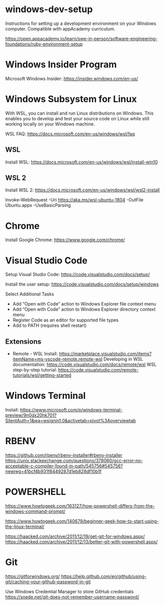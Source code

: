 # windows-dev-setup
Instructions for setting up a development environment on your Windows computer. Compatible with appAcademy curriculum.

https://open.appacademy.io/learn/swe-in-person/software-engineering-foundations/ruby-environment-setup



Windows Insider Program
=======================

Microsoft Windows Insider: https://insider.windows.com/en-us/



Windows Subsystem for Linux
===========================
With WSL, you can install and run Linux distributions on Windows. This enables you to develop and test your source code on Linux while still working locally on your Windows machine.

WSL FAQ: https://docs.microsoft.com/en-us/windows/wsl/faq

WSL
---

Install WSL: https://docs.microsoft.com/en-us/windows/wsl/install-win10

WSL 2
-----

Install WSL 2: https://docs.microsoft.com/en-us/windows/wsl/wsl2-install



Invoke-WebRequest -Uri https://aka.ms/wsl-ubuntu-1804 -OutFile Ubuntu.appx -UseBasicParsing



Chrome
======

Install Google Chrome: https://www.google.com/chrome/

Visual Studio Code
=================

Setup Visual Studio Code: https://code.visualstudio.com/docs/setup/

Install the user setup: https://code.visualstudio.com/docs/setup/windows

Select Additional Tasks
+ Add “Open with Code” action to Windows Explorer file context menu
+ Add “Open with Code” action to Windows Explorer directory context menu
+ Register Code as an editor for supported file types
+ Add to PATH (requires shell restart)

Extensions
---------

+ Remote - WSL
Install: https://marketplace.visualstudio.com/items?itemName=ms-vscode-remote.remote-wsl
Developing in WSL documentation: https://code.visualstudio.com/docs/remote/wsl
WSL step-by-step tutorial: https://code.visualstudio.com/remote-tutorials/wsl/getting-started






Windows Terminal
================

Install: https://www.microsoft.com/p/windows-terminal-preview/9n0dx20hk701?SilentAuth=1&wa=wsignin1.0&activetab=pivot%3Aoverviewtab




RBENV
======

https://github.com/rbenv/rbenv-installer#rbenv-installer
https://unix.stackexchange.com/questions/378060/gcc-error-no-acceptable-c-compiler-found-in-path/545756#545756?newreg=41bcf4b931f8449287d1eb828df10b1f




POWERSHELL
======
https://www.howtogeek.com/163127/how-powershell-differs-from-the-windows-command-prompt/

https://www.howtogeek.com/140679/beginner-geek-how-to-start-using-the-linux-terminal/


https://haacked.com/archive/2011/12/19/get-git-for-windows.aspx/
https://haacked.com/archive/2011/12/13/better-git-with-powershell.aspx/


Git
===

https://gitforwindows.org/
https://help.github.com/en/github/using-git/caching-your-github-password-in-git

Use Windows Credential Manager to store GitHub credentials
https://snede.net/git-does-not-remember-username-password/
